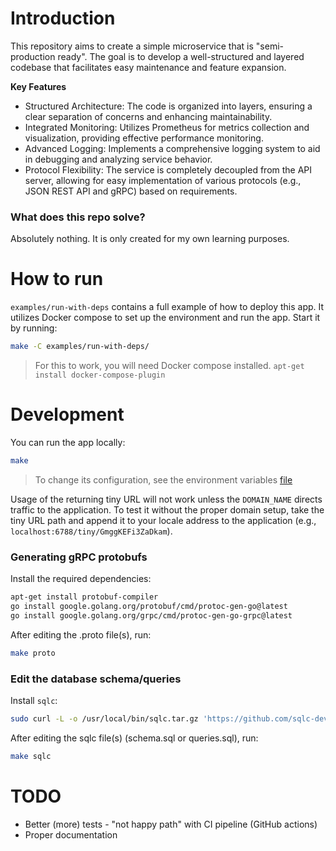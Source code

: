 # Introduction

This repository aims to create a simple microservice that is "semi-production ready". The goal is to develop a well-structured and layered codebase that facilitates easy maintenance and feature expansion.

**Key Features**
- Structured Architecture: The code is organized into layers, ensuring a clear separation of concerns and enhancing maintainability.
- Integrated Monitoring: Utilizes Prometheus for metrics collection and visualization, providing effective performance monitoring.
- Advanced Logging: Implements a comprehensive logging system to aid in debugging and analyzing service behavior.
- Protocol Flexibility: The service is completely decoupled from the API server, allowing for easy implementation of various protocols (e.g., JSON REST API and gRPC) based on requirements.

### What does this repo solve?
Absolutely nothing. It is only created for my own learning purposes.


# How to run
`examples/run-with-deps` contains a full example of how to deploy this app. It utilizes Docker compose to set up the environment and run the app. Start it by running:
```bash
make -C examples/run-with-deps/
```

> For this to work, you will need Docker compose installed. `apt-get install docker-compose-plugin`


# Development
You can run the app locally:
```bash
make
```

> To change its configuration, see the environment variables [file](./ENVIRONMENT.md)

Usage of the returning tiny URL will not work unless the `DOMAIN_NAME` directs traffic to the application. To test it without the proper domain setup, take the tiny URL path and append it to your locale address to the application (e.g., `localhost:6788/tiny/GmggKEFi3ZaDkam`).

### Generating gRPC protobufs
Install the required dependencies:
```bash
apt-get install protobuf-compiler
go install google.golang.org/protobuf/cmd/protoc-gen-go@latest
go install google.golang.org/grpc/cmd/protoc-gen-go-grpc@latest
```

After editing the .proto file(s), run:
```bash
make proto
```

### Edit the database schema/queries
Install `sqlc`:
```bash
sudo curl -L -o /usr/local/bin/sqlc.tar.gz 'https://github.com/sqlc-dev/sqlc/releases/download/v1.26.0/sqlc_1.26.0_linux_amd64.tar.gz' && sudo tar -xf /usr/local/bin/sqlc.tar.gz -C /usr/local/bin && sudo rm /usr/local/bin/sqlc.tar.gz && sudo chown root.root /usr/local/bin/sqlc
```

After editing the sqlc file(s) (schema.sql or queries.sql), run:
```bash
make sqlc
```


# TODO
- Better (more) tests - "not happy path" with CI pipeline (GitHub actions)
- Proper documentation
